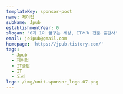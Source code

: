 ```yaml
---
templateKey: sponsor-post
name: 제이펍
subName: Jpub
establishmentYear: 0
slogan: '0과 1이 꿈꾸는 세상, IT서적 전문 출판사'
email: jeipub@gmail.com
homepage: 'https://jpub.tistory.com/'
tags:
  - Jpub
  - 제이펍
  - IT출판
  - IT
  - 도서
logo: /img/unit-sponsor_logo-07.png
---
```



